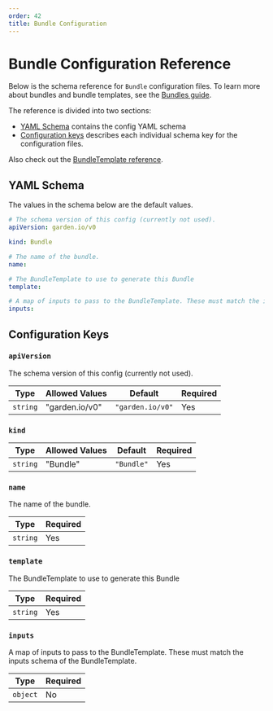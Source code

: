 ```yaml
---
order: 42
title: Bundle Configuration
---
```


# Bundle Configuration Reference

Below is the schema reference for `Bundle` configuration files. To learn more about bundles and bundle templates, see the [Bundles guide](../using-garden/bundles.md).

The reference is divided into two sections:
* [YAML Schema](#yaml-schema) contains the config YAML schema
* [Configuration keys](#configuration-keys) describes each individual schema key for the configuration files.

Also check out the [BundleTemplate reference](./bundle-template-config.md).

## YAML Schema

The values in the schema below are the default values.

```yaml
# The schema version of this config (currently not used).
apiVersion: garden.io/v0

kind: Bundle

# The name of the bundle.
name:

# The BundleTemplate to use to generate this Bundle
template:

# A map of inputs to pass to the BundleTemplate. These must match the inputs schema of the BundleTemplate.
inputs:
```

## Configuration Keys


### `apiVersion`

The schema version of this config (currently not used).

| Type     | Allowed Values | Default          | Required |
| -------- | -------------- | ---------------- | -------- |
| `string` | "garden.io/v0" | `"garden.io/v0"` | Yes      |

### `kind`

| Type     | Allowed Values | Default    | Required |
| -------- | -------------- | ---------- | -------- |
| `string` | "Bundle"       | `"Bundle"` | Yes      |

### `name`

The name of the bundle.

| Type     | Required |
| -------- | -------- |
| `string` | Yes      |

### `template`

The BundleTemplate to use to generate this Bundle

| Type     | Required |
| -------- | -------- |
| `string` | Yes      |

### `inputs`

A map of inputs to pass to the BundleTemplate. These must match the inputs schema of the BundleTemplate.

| Type     | Required |
| -------- | -------- |
| `object` | No       |


